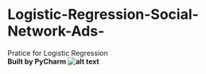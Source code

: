 # Logistic-Regression-Social-Network-Ads-
Pratice for Logistic Regression <b>  
Built by PyCharm
![alt text](https://ofm-gl.ofm.co.th/ofm/dms/pdi001-all-pentaho-project/-/blob/develop/601180831b7ff00004506a98.png)
